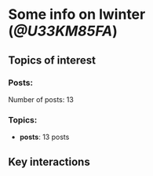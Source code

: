 # Some info on lwinter (_@U33KM85FA_)


## Topics of interest

### Posts: 

Number of posts: 13

### Topics:

* __posts__: 13 posts

## Key interactions 

